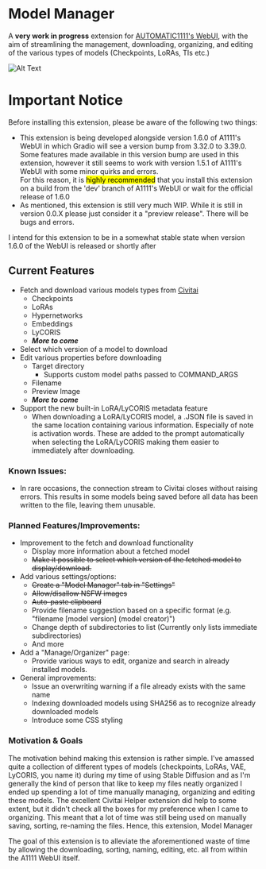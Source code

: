 # Model Manager

A **very work in progress** extension for [AUTOMATIC1111's WebUI](https://github.com/AUTOMATIC1111/stable-diffusion-webui), with the aim of streamlining the management, downloading, organizing, and editing of the various types of models (Checkpoints, LoRAs, TIs etc.)

![Alt Text](resources/early%20preview.gif)

# Important Notice

Before installing this extension, please be aware of the following two things:

- This extension is being developed alongside version 1.6.0 of A1111's WebUI in which Gradio will see a version bump from 3.32.0 to 3.39.0. Some features made available in this version bump are used in this extension, however it still seems to work with version 1.5.1 of A1111's WebUI with some minor quirks and errors. \
For this reason, it is <mark>highly recommended</mark> that you install this extension on a build from the 'dev' branch of A1111's WebUI or wait for the official release of 1.6.0
- As mentioned, this extension is still very much WIP. While it is still in version 0.0.X please just consider it a "preview release". There will be bugs and errors.

I intend for this extension to be in a somewhat stable state when version 1.6.0 of the WebUI is released or shortly after

## Current Features

- Fetch and download various models types from [Civitai](https://civitai.com/)
  - Checkpoints
  - LoRAs
  - Hypernetworks
  - Embeddings
  - LyCORIS
  - ***More to come***
- Select which version of a model to download
- Edit various properties before downloading
  - Target directory
    - Supports custom model paths passed to COMMAND_ARGS
  - Filename
  - Preview Image
  - ***More to come***
- Support the new built-in LoRA/LyCORIS metadata feature
  - When downloading a LoRA/LyCORIS model, a .JSON file is saved in the same location containing various information. Especially of note is activation words. These are added to the prompt automatically when selecting the LoRA/LyCORIS making them easier to immediately after downloading.


### Known Issues:

- In rare occasions, the connection stream to Civitai closes without raising errors. This results in some models being saved before all data has been written to the file, leaving them unusable.

### Planned Features/Improvements:

- Improvement to the fetch and download functionality
  - Display more information about a fetched model
  - ~~Make it possible to select which version of the fetched model to display/download.~~
- Add various settings/options:
  - ~~Create a "Model Manager" tab in "Settings"~~
  - ~~Allow/disallow NSFW images~~
  - ~~Auto-paste clipboard~~
  - Provide filename suggestion based on a specific format (e.g. "filename [model version] (model creator)")
  - Change depth of subdirectories to list (Currently only lists immediate subdirectories)
  - And more
- Add a "Manage/Organizer" page:
  - Provide various ways to edit, organize and search in already installed models.
- General improvements:
  - Issue an overwriting warning if a file already exists with the same name
  - Indexing downloaded models using SHA256 as to recognize already downloaded models
  - Introduce some CSS styling

### Motivation & Goals

The motivation behind making this extension is rather simple. I've amassed quite a collection of different types of models (checkpoints, LoRAs, VAE, LyCORIS, you name it) during my time of using Stable Diffusion and as I'm generally the kind of person that like to keep my files neatly organized I ended up spending a lot of time manually managing, organizing and editing these models. The excellent Civitai Helper extension did help to some extent, but it didn't check all the boxes for my preference when I came to organizing. This meant that a lot of time was still being used on manually saving, sorting, re-naming the files. Hence, this extension, Model Manager

The goal of this extension is to alleviate the aforementioned waste of time by allowing the downloading, sorting, naming, editing, etc. all from within the A1111 WebUI itself.